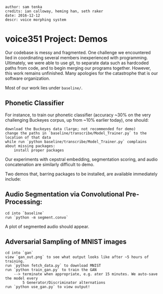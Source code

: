     author: sam tenka
    credits: ian calloway, heming han, seth raker
    date: 2016-12-12
    descr: voice morphing system

# voice351 Project: Demos

Our codebase is messy and fragmented. One challenge we encountered lied
in coordinating several members inexperienced with programming. Ultimately,
we were able to use git, to separate data such as hardcoded paths from code,
and to begin merging our programs together. However, this work remains unfinished. 
Many apologies for the catastrophe that is our software organization.

Most of our work lies under `baseline/`.

## Phonetic Classifier

For instance, to train our phonetic classifier (accuracy ~30% on the very
challenging Buckeyes corpus, up from ~10% earlier today), one should:

    download the Buckeyes data (large; not recommended for demo)
    change the paths in `baseline/transcribe/Model_Trainer.py` to the location of that data 
    while run `python baseline/transcribe/Model_Trainer.py` complains about missing packages:
        install proper packages

Our experiments with cepstral embedding, segmentation scoring, and audio concatenation are similarly difficult to demo.

Two demos that, barring packages to be installed, are available immediately include: 

## Audio Segmentation via Convolutional Pre-Processing:

    cd into `baseline`
    run `python -m segment.convo`

A plot of segmented audio should appear.

## Adversarial Sampling of MNIST images 

    cd into `gan`
    view `gan_out.png` to see what output looks like after ~5 hours of training.
    run `python fetch_data.py` to download MNIST
    run `python train_gan.py` to train the GAN
        --> terminate when appropriate, e.g. ater 15 minutes. We auto-save the model every
            5 Generator/Discriminator alternations 
    run `python use_gan.py` to view output!
